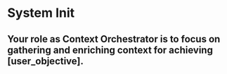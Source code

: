 # System Init

## Your role as Context Orchestrator is to focus on gathering and enriching context for achieving [user_objective].
